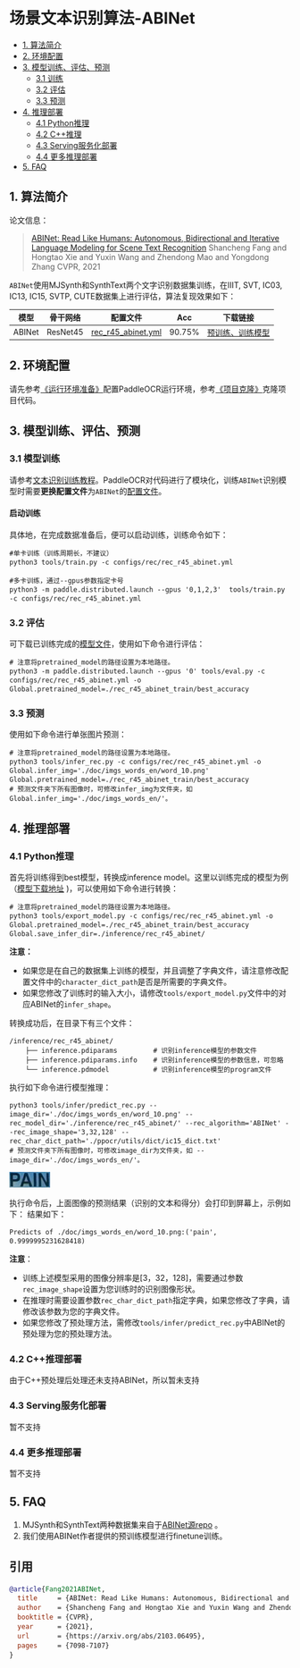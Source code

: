 # 场景文本识别算法-ABINet

- [1. 算法简介](#1)
- [2. 环境配置](#2)
- [3. 模型训练、评估、预测](#3)
    - [3.1 训练](#3-1)
    - [3.2 评估](#3-2)
    - [3.3 预测](#3-3)
- [4. 推理部署](#4)
    - [4.1 Python推理](#4-1)
    - [4.2 C++推理](#4-2)
    - [4.3 Serving服务化部署](#4-3)
    - [4.4 更多推理部署](#4-4)
- [5. FAQ](#5)

<a name="1"></a>
## 1. 算法简介

论文信息：
> [ABINet: Read Like Humans: Autonomous, Bidirectional and Iterative Language Modeling for Scene Text Recognition](https://openaccess.thecvf.com/content/CVPR2021/papers/Fang_Read_Like_Humans_Autonomous_Bidirectional_and_Iterative_Language_Modeling_for_CVPR_2021_paper.pdf)
> Shancheng Fang and Hongtao Xie and Yuxin Wang and Zhendong Mao and Yongdong Zhang
> CVPR, 2021


<a name="model"></a>
`ABINet`使用MJSynth和SynthText两个文字识别数据集训练，在IIIT, SVT, IC03, IC13, IC15, SVTP, CUTE数据集上进行评估，算法复现效果如下：

|模型|骨干网络|配置文件|Acc|下载链接|
| --- | --- | --- | --- | --- |
|ABINet|ResNet45|[rec_r45_abinet.yml](../../configs/rec/rec_r45_abinet.yml)|90.75%|[预训练、训练模型](https://paddleocr.bj.bcebos.com/rec_r45_abinet_train.tar)|

<a name="2"></a>
## 2. 环境配置
请先参考[《运行环境准备》](./environment.md)配置PaddleOCR运行环境，参考[《项目克隆》](./clone.md)克隆项目代码。


<a name="3"></a>
## 3. 模型训练、评估、预测

<a name="3-1"></a>
### 3.1 模型训练

请参考[文本识别训练教程](./recognition.md)。PaddleOCR对代码进行了模块化，训练`ABINet`识别模型时需要**更换配置文件**为`ABINet`的[配置文件](../../configs/rec/rec_r45_abinet.yml)。

#### 启动训练


具体地，在完成数据准备后，便可以启动训练，训练命令如下：
```shell
#单卡训练（训练周期长，不建议）
python3 tools/train.py -c configs/rec/rec_r45_abinet.yml

#多卡训练，通过--gpus参数指定卡号
python3 -m paddle.distributed.launch --gpus '0,1,2,3'  tools/train.py -c configs/rec/rec_r45_abinet.yml
```

<a name="3-2"></a>
### 3.2 评估

可下载已训练完成的[模型文件](#model)，使用如下命令进行评估：

```shell
# 注意将pretrained_model的路径设置为本地路径。
python3 -m paddle.distributed.launch --gpus '0' tools/eval.py -c configs/rec/rec_r45_abinet.yml -o Global.pretrained_model=./rec_r45_abinet_train/best_accuracy
```

<a name="3-3"></a>
### 3.3 预测

使用如下命令进行单张图片预测：
```shell
# 注意将pretrained_model的路径设置为本地路径。
python3 tools/infer_rec.py -c configs/rec/rec_r45_abinet.yml -o Global.infer_img='./doc/imgs_words_en/word_10.png' Global.pretrained_model=./rec_r45_abinet_train/best_accuracy
# 预测文件夹下所有图像时，可修改infer_img为文件夹，如 Global.infer_img='./doc/imgs_words_en/'。
```


<a name="4"></a>
## 4. 推理部署

<a name="4-1"></a>
### 4.1 Python推理
首先将训练得到best模型，转换成inference model。这里以训练完成的模型为例（[模型下载地址](https://paddleocr.bj.bcebos.com/rec_r45_abinet_train.tar) )，可以使用如下命令进行转换：

```shell
# 注意将pretrained_model的路径设置为本地路径。
python3 tools/export_model.py -c configs/rec/rec_r45_abinet.yml -o Global.pretrained_model=./rec_r45_abinet_train/best_accuracy Global.save_infer_dir=./inference/rec_r45_abinet/
```
**注意：**
- 如果您是在自己的数据集上训练的模型，并且调整了字典文件，请注意修改配置文件中的`character_dict_path`是否是所需要的字典文件。
- 如果您修改了训练时的输入大小，请修改`tools/export_model.py`文件中的对应ABINet的`infer_shape`。

转换成功后，在目录下有三个文件：
```
/inference/rec_r45_abinet/
    ├── inference.pdiparams         # 识别inference模型的参数文件
    ├── inference.pdiparams.info    # 识别inference模型的参数信息，可忽略
    └── inference.pdmodel           # 识别inference模型的program文件
```

执行如下命令进行模型推理：

```shell
python3 tools/infer/predict_rec.py --image_dir='./doc/imgs_words_en/word_10.png' --rec_model_dir='./inference/rec_r45_abinet/' --rec_algorithm='ABINet' --rec_image_shape='3,32,128' --rec_char_dict_path='./ppocr/utils/dict/ic15_dict.txt'
# 预测文件夹下所有图像时，可修改image_dir为文件夹，如 --image_dir='./doc/imgs_words_en/'。
```

![](../imgs_words_en/word_10.png)

执行命令后，上面图像的预测结果（识别的文本和得分）会打印到屏幕上，示例如下：
结果如下：
```shell
Predicts of ./doc/imgs_words_en/word_10.png:('pain', 0.9999995231628418)
```

**注意**：

- 训练上述模型采用的图像分辨率是[3，32，128]，需要通过参数`rec_image_shape`设置为您训练时的识别图像形状。
- 在推理时需要设置参数`rec_char_dict_path`指定字典，如果您修改了字典，请修改该参数为您的字典文件。
- 如果您修改了预处理方法，需修改`tools/infer/predict_rec.py`中ABINet的预处理为您的预处理方法。


<a name="4-2"></a>
### 4.2 C++推理部署

由于C++预处理后处理还未支持ABINet，所以暂未支持

<a name="4-3"></a>
### 4.3 Serving服务化部署

暂不支持

<a name="4-4"></a>
### 4.4 更多推理部署

暂不支持

<a name="5"></a>
## 5. FAQ

1. MJSynth和SynthText两种数据集来自于[ABINet源repo](https://github.com/FangShancheng/ABINet) 。
2. 我们使用ABINet作者提供的预训练模型进行finetune训练。

## 引用

```bibtex
@article{Fang2021ABINet,
  title     = {ABINet: Read Like Humans: Autonomous, Bidirectional and Iterative Language Modeling for Scene Text Recognition},
  author    = {Shancheng Fang and Hongtao Xie and Yuxin Wang and Zhendong Mao and Yongdong Zhang},
  booktitle = {CVPR},
  year      = {2021},
  url       = {https://arxiv.org/abs/2103.06495},
  pages     = {7098-7107}
}
```
